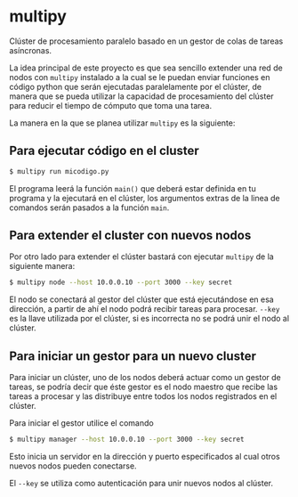 # multipy

Clúster de procesamiento paralelo basado en un gestor de colas de tareas
asíncronas.

La idea principal de este proyecto es que sea sencillo extender una red de nodos
con `multipy` instalado a la cual se le puedan enviar funciones en código python
que serán ejecutadas paralelamente por el clúster, de manera que se pueda
utilizar la capacidad de procesamiento del clúster para reducir el tiempo de
cómputo que toma una tarea.

La manera en la que se planea utilizar `multipy` es la siguiente:

## Para ejecutar código en el cluster

```sh
$ multipy run micodigo.py
```

El programa leerá la función `main()` que deberá estar definida en tu programa y
la ejecutará en el clúster, los argumentos extras de la linea de comandos serán
pasados a la función `main`.

## Para extender el cluster con nuevos nodos

Por otro lado para extender el clúster bastará con ejecutar `multipy` de la
siguiente manera:

```sh
$ multipy node --host 10.0.0.10 --port 3000 --key secret
```

El nodo se conectará al gestor del clúster que está ejecutándose en esa
dirección, a partir de ahí el nodo podrá recibir tareas para procesar. `--key`
es la llave utilizada por el clúster, si es incorrecta no se podrá unir el nodo
al clúster.

## Para iniciar un gestor para un nuevo cluster

Para iniciar un clúster, uno de los nodos deberá actuar como un gestor de
tareas, se podría decir que éste gestor es el nodo maestro que recibe las tareas
a procesar y las distribuye entre todos los nodos registrados en el clúster.

Para iniciar el gestor utilice el comando

```sh
$ multipy manager --host 10.0.0.10 --port 3000 --key secret
```

Esto inicia un servidor en la dirección y puerto especificados al cual otros
nuevos nodos pueden conectarse.

El `--key` se utiliza como autenticación para unir nuevos nodos al clúster.
